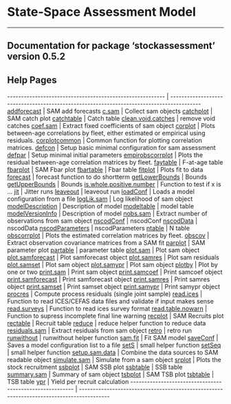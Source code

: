 State-Space Assessment Model
============================

------------------------------------------------------------------------

<div style="text-align: center;">

</div>

Documentation for package ‘stockassessment’ version 0.5.2
---------------------------------------------------------

Help Pages
----------

  --------------------------------------------------------- | -----------------------------------------------------------------------------------------
  [addforecast](addforecast.md) |                              SAM add forecasts
  [c.sam](c.sam.md) |                                          Collect sam objects
  [catchplot](catchplot.md) |                                  SAM catch plot
  [catchtable](catchtable.md) |                                Catch table
  [clean.void.catches](clean.void.catches.md) |                remove void catches
  [coef.sam](coef.sam.md) |                                    Extract fixed coefficients of sam object
  [corplot](corplot.md) |                                      Plots between-age correlations by fleet, either estimated or empirical using residuals.
  [corplotcommon](corplotcommon.md) |                          Common function for plotting correlation matrices.
  [defcon](defcon.md) |                                        Setup basic minimal configuration for sam assessment
  [defpar](defpar.md) |                                        Setup minimal initial parameters
  [empirobscorrplot](empirobscorrplot.md) |                    Plots the residual between-age correlation matrices by fleet.
  [faytable](faytable.md) |                                    F-at-age table
  [fbarplot](fbarplot.md) |                                    SAM Fbar plot
  [fbartable](fbartable.md) |                                  Fbar table
  [fitplot](fitplot.md) |                                      Plots fit to data
  [forecast](forecast.md) |                                    forecast function to do shortterm
  [getLowerBounds](getLowerBounds.md) |                        Bounds
  [getUpperBounds](getUpperBounds.md) |                        Bounds
  [is.whole.positive.number](is.whole.positive.number.md) |    Function to test if x is ...
  [jit](jit.md) |                                              Jitter runs
  [leaveout](leaveout.md) |                                    leaveout run
  [loadConf](loadConf.md) |                                    Loads a model configuration from a file
  [logLik.sam](logLik.sam.md) |                                Log likelihood of sam object
  [modelDescription](modelDescription.md) |                    Description of model
  [modeltable](modeltable.md) |                                model table
  [modelVersionInfo](modelVersionInfo.md) |                    Description of model
  [nobs.sam](nobs.sam.md) |                                    Extract number of observations from sam object
  [nscodConf](nscodConf.md) |                                  nscodConf
  [nscodData](nscodData.md) |                                  nscodData
  [nscodParameters](nscodParameters.md) |                      nscodParameters
  [ntable](ntable.md) |                                        N table
  [obscorrplot](obscorrplot.md) |                              Plots the estimated correlation matrices by fleet.
  [obscov](obscov.md) |                                        Extract observation covariance matrices from a SAM fit
  [parplot](parplot.md) |                                      SAM parameter plot
  [partable](partable.md) |                                    parameter table
  [plot.sam](plot.sam.md) |                                    Plot sam object
  [plot.samforecast](plot.samforecast.md) |                    Plot samforecast object
  [plot.samres](plot.samres.md) |                              Plot sam residuals
  [plot.samset](plot.samset.md) |                              Plot sam object
  [plot.samypr](plot.samypr.md) |                              Plot sam object
  [plotby](plotby.md) |                                        Plot by one or two
  [print.sam](print.sam.md) |                                  Print sam object
  [print.samcoef](print.samcoef.md) |                          Print samcoef object
  [print.samforecast](print.samforecast.md) |                  Print samforecast object
  [print.samres](print.samres.md) |                            Print samres object
  [print.samset](print.samset.md) |                            Print samset object
  [print.samypr](print.samypr.md) |                            Print samypr object
  [procres](procres.md) |                                      Compute process residuals (single joint sample)
  [read.ices](read.ices.md) |                                  Function to read ICES/CEFAS data files and validate if input makes sense
  [read.surveys](read.surveys.md) |                            Function to read ices survey format
  [read.table.nowarn](read.table.nowarn.md) |                  Function to supress incomplete final line warning
  [recplot](recplot.md) |                                      SAM Recruits plot
  [rectable](rectable.md) |                                    Recruit table
  [reduce](reduce.md) |                                        reduce helper function to reduce data
  [residuals.sam](residuals.sam.md) |                          Extract residuals from sam object
  [retro](retro.md) |                                          retro run
  [runwithout](runwithout.md) |                                runwithout helper function
  [sam.fit](sam.fit.md) |                                      Fit SAM model
  [saveConf](saveConf.md) |                                    Saves a model configuration list to a file
  [setS](setS.md) |                                            small helper function
  [setSeq](setSeq.md) |                                        small helper function
  [setup.sam.data](setup.sam.data.md) |                        Combine the data sources to SAM readable object
  [simulate.sam](simulate.sam.md) |                            Simulate from a sam object
  [srplot](srplot.md) |                                        Plots the stock recruitment
  [ssbplot](ssbplot.md) |                                      SAM SSB plot
  [ssbtable](ssbtable.md) |                                    SSB table
  [summary.sam](summary.sam.md) |                              Summary of sam object
  [tsbplot](tsbplot.md) |                                      SAM TSB plot
  [tsbtable](tsbtable.md) |                                    TSB table
  [ypr](ypr.md) |                                              Yield per recruit calculation
  --------------------------------------------------------- | -----------------------------------------------------------------------------------------


